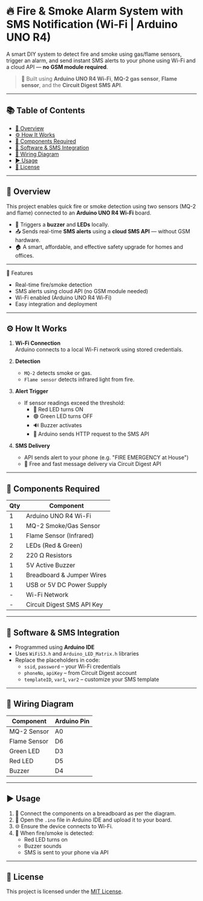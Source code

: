 # 🔥 Fire & Smoke Alarm System with SMS Notification (Wi-Fi | Arduino UNO R4)

A smart DIY system to detect fire and smoke using gas/flame sensors, trigger an alarm, and send instant SMS alerts to your phone using Wi-Fi and a cloud API — **no GSM module required**.

> 📡 Built using **Arduino UNO R4 Wi-Fi**, **MQ-2 gas sensor**, **Flame sensor**, and the **Circuit Digest SMS API**.

---

## 📚 Table of Contents

- [📌 Overview](#-overview)
- [⚙️ How It Works](#-how-it-works)
- [🔩 Components Required](#-components-required)
- [🧠 Software & SMS Integration](#-software--sms-integration)
- [🔌 Wiring Diagram](#-wiring-diagram)
- [▶️ Usage](#-usage)
- [📄 License](#-license)

---

## 📌 Overview

This project enables quick fire or smoke detection using two sensors (MQ-2 and flame) connected to an **Arduino UNO R4 Wi-Fi** board.

- 🧯 Triggers a **buzzer** and **LEDs** locally.
- 📤 Sends real-time **SMS alerts** using a **cloud SMS API** — without GSM hardware.
- 🏠 A smart, affordable, and effective safety upgrade for homes and offices.

---

🎯 Features
- Real-time fire/smoke detection
- SMS alerts using cloud API (no GSM module needed)
- Wi-Fi enabled (Arduino UNO R4 Wi-Fi)
- Easy integration and deployment
  
---

## ⚙️ How It Works

1. **Wi-Fi Connection**  
   Arduino connects to a local Wi-Fi network using stored credentials.

2. **Detection**  
   - `MQ-2` detects smoke or gas.
   - `Flame sensor` detects infrared light from fire.

3. **Alert Trigger**  
   - If sensor readings exceed the threshold:
     - 🔴 Red LED turns ON
     - 🟢 Green LED turns OFF
     - 🔊 Buzzer activates
     - 🔗 Arduino sends HTTP request to the SMS API

4. **SMS Delivery**  
   - API sends alert to your phone (e.g. "FIRE EMERGENCY at House")  
   - 📨 Free and fast message delivery via Circuit Digest API

---

## 🔩 Components Required

| Qty | Component                          |
|-----|------------------------------------|
| 1   | Arduino UNO R4 Wi-Fi               |
| 1   | MQ-2 Smoke/Gas Sensor              |
| 1   | Flame Sensor (Infrared)            |
| 2   | LEDs (Red & Green)                 |
| 2   | 220 Ω Resistors                    |
| 1   | 5V Active Buzzer                   |
| 1   | Breadboard & Jumper Wires          |
| 1   | USB or 5V DC Power Supply          |
| -   | Wi-Fi Network                      |
| -   | Circuit Digest SMS API Key         |

---

## 🧠 Software & SMS Integration

- Programmed using **Arduino IDE**
- Uses `WiFiS3.h` and `Arduino_LED_Matrix.h` libraries
- Replace the placeholders in code:
  - `ssid`, `password` – your Wi-Fi credentials
  - `phoneNo`, `apiKey` – from Circuit Digest account
  - `templateID`, `var1`, `var2` – customize your SMS template

---

## 🔌 Wiring Diagram

| Component      | Arduino Pin |
|----------------|-------------|
| MQ-2 Sensor    | A0          |
| Flame Sensor   | D6          |
| Green LED      | D3          |
| Red LED        | D5          |
| Buzzer         | D4          |

---

## ▶️ Usage

1. 🔌 Connect the components on a breadboard as per the diagram.
2. 📝 Open the `.ino` file in Arduino IDE and upload it to your board.
3. 🌐 Ensure the device connects to Wi-Fi.
4. 🚨 When fire/smoke is detected:
   - Red LED turns on
   - Buzzer sounds
   - SMS is sent to your phone via API

---

## 📄 License

This project is licensed under the [MIT License](LICENSE).
